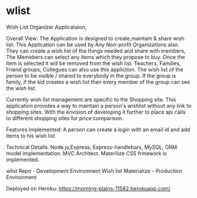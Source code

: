 # wlist

Wish List Organizer Applicataion,

Overall View:
The Application is designed to create,maintain & share wish list.
This Application can be used by Any Non-profit Organizations also. They can create a  wish list of the things needed and share with members, The Memebers can select any items which they propose to buy. Once the item is selected it will be removed from the wish list. Teachers, Families, Friend groups, Collegues can also use this appliction. The wish list of the person to be visible / shared to everybody in the group. If the group is family, if the kid creates a wish list then every member of the group can see the wish list.

 Currently wish list management are specific to the Shopping site. This application provides a way to maintain a person's wishlist without any link to shopping sites. With the envision of developing it further to place api calls to different shopping sites for price comparison.

Features implemented:
A person can create a login with an email id and add items to his wish list.

Technical Details:
Node.js,Express, Express-handlebars, MySQL, ORM model implementation. MVC Architect. Materilize CSS frmework is implemented. 

wlist Repo - Development Environment
Wish list Materialize - Production Environment


Deployed on Heroku: https://morning-plains-11582.herokuapp.com/
